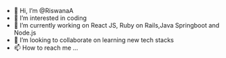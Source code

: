 - 👋 Hi, I’m @RiswanaA
- 👀 I’m interested in coding
- 🌱 I’m currently working on React JS, Ruby on Rails,Java Springboot and Node.js
- 💞️ I’m looking to collaborate on learning new tech stacks
- 📫 How to reach me ...

<!---
RiswanaA/RiswanaA is a ✨ special ✨ repository because its `README.md` (this file) appears on your GitHub profile.
You can click the Preview link to take a look at your changes.
--->
